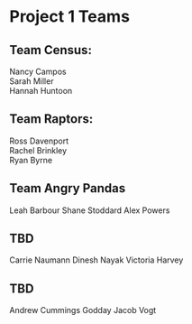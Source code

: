 # Project 1 Teams

## Team Census:  
Nancy Campos  
Sarah Miller  
Hannah Huntoon

## Team Raptors:  
Ross Davenport  
Rachel Brinkley  
Ryan Byrne

## Team Angry Pandas
Leah Barbour
Shane Stoddard
Alex Powers

## TBD
Carrie Naumann
Dinesh Nayak
Victoria Harvey

## TBD
Andrew Cummings
Godday
Jacob Vogt
<!--stackedit_data:
eyJoaXN0b3J5IjpbLTE0OTM0MjUxMjMsLTE4OTUyMzI1NzQsLT
E3NTcwMjM2NywtMTAxMTU2ODA0MV19
-->